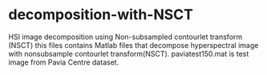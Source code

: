 # decomposition-with-NSCT
HSI image decomposition using Non-subsampled contourlet transform (NSCT) 
this files contains Matlab files that decompose hyperspectral image with nonsubsample contourlet transform(NSCT).
paviatest150.mat is test image from Pavia Centre dataset.
